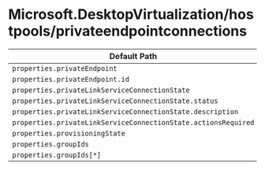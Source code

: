 # Microsoft.DesktopVirtualization/hostpools/privateendpointconnections

| Default Path | Alias |
|---|---|
| `properties.privateEndpoint` | `Microsoft.DesktopVirtualization/hostPools/privateEndpointConnections/privateEndpoint` |
| `properties.privateEndpoint.id` | `Microsoft.DesktopVirtualization/hostPools/privateEndpointConnections/privateEndpoint.id` |
| `properties.privateLinkServiceConnectionState` | `Microsoft.DesktopVirtualization/hostPools/privateEndpointConnections/privateLinkServiceConnectionState` |
| `properties.privateLinkServiceConnectionState.status` | `Microsoft.DesktopVirtualization/hostPools/privateEndpointConnections/privateLinkServiceConnectionState.status` |
| `properties.privateLinkServiceConnectionState.description` | `Microsoft.DesktopVirtualization/hostPools/privateEndpointConnections/privateLinkServiceConnectionState.description` |
| `properties.privateLinkServiceConnectionState.actionsRequired` | `Microsoft.DesktopVirtualization/hostPools/privateEndpointConnections/privateLinkServiceConnectionState.actionsRequired` |
| `properties.provisioningState` | `Microsoft.DesktopVirtualization/hostPools/privateEndpointConnections/provisioningState` |
| `properties.groupIds` | `Microsoft.DesktopVirtualization/hostPools/privateEndpointConnections/groupIds` |
| `properties.groupIds[*]` | `Microsoft.DesktopVirtualization/hostPools/privateEndpointConnections/groupIds[*]` |


